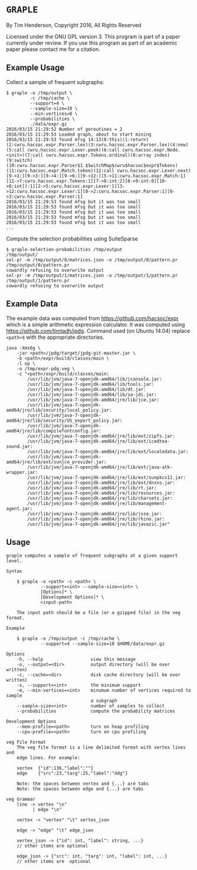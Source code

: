 # `GRAPLE`

By Tim Henderson, Copyright 2016, All Rights Reserved

Licensed under the GNU GPL version 3. This program is part of a paper
currently under review. If you use this program as part of an academic paper
please contact me for a citation.

## Example Usage

Collect a sample of frequent subgraphs:

    $ graple -o /tmp/output \
             -c /tmp/cache \
             --support=4 \
             --sample-size=10 \
             --min-vertices=8 \
             --probabilities \
             ./data/expr.gz
    2016/03/15 21:29:52 Number of goroutines = 2
    2016/03/15 21:29:53 Loaded graph, about to start mining
    2016/03/15 21:29:53 found mfsg 14:13(0:this)(1:return)(2:cwru.hacsoc.expr.Parser.lex)(3:cwru.hacsoc.expr.Parser.lex)(4:new)(5:call cwru.hacsoc.expr.Lexer.peek)(6:call cwru.hacsoc.expr.Node.<init>)(7:call cwru.hacsoc.expr.Tokens.ordinal)(8:array index)(9:switch)(10:cwru.hacsoc.expr.Parser$1.$SwitchMap$cwru$hacsoc$expr$Tokens)(11:cwru.hacsoc.expr.Match.token)(12:call cwru.hacsoc.expr.Lexer.next)[9->1:][9->3:][9->4:][9->6:][9->12:][5->11:cwru.hacsoc.expr.Match:1][11->7:cwru.hacsoc.expr.Tokens:1][7->8:int:2][8->9:int:0][10->8:int[]:1][2->5:cwru.hacsoc.expr.Lexer:1][3->12:cwru.hacsoc.expr.Lexer:1][0->2:cwru.hacsoc.expr.Parser:1][0->3:cwru.hacsoc.expr.Parser:1]
    2016/03/15 21:29:53 found mfsg but it was too small
    2016/03/15 21:29:53 found mfsg but it was too small
    2016/03/15 21:29:53 found mfsg but it was too small
    2016/03/15 21:29:53 found mfsg but it was too small
    2016/03/15 21:29:53 found mfsg but it was too small
    ...

Compute the selection probabilities using SuiteSparse

    $ graple-selection-probabilities /tmp/output
    /tmp/output/
    sel-pr -m /tmp/output/0/matrices.json -o /tmp/output/0/pattern.pr
    /tmp/output/0/pattern.pr
    cowardly refusing to overwrite output
    sel-pr -m /tmp/output/1/matrices.json -o /tmp/output/1/pattern.pr
    /tmp/output/1/pattern.pr
    cowardly refusing to overwrite output


## Example Data

The example data was computed from <https://github.com/hacsoc/expr> which is a
simple arithmetic expression calculator. It was computed using
<https://github.com/timtadh/jpdg>. Command used (on Ubuntu 14.04) replace
`<path>`s with the appropriate directories.

```
java -Xmx6g \
    -jar <path>/jpdg/target/jpdg-git-master.jar \
    -b <path>/expr/build/classes/main \
    -l op \
    -o /tmp/expr-pdg.veg \
    -c "<path>/expr/build/classes/main:
        /usr/lib/jvm/java-7-openjdk-amd64/lib/jconsole.jar:
        /usr/lib/jvm/java-7-openjdk-amd64/lib/tools.jar:
        /usr/lib/jvm/java-7-openjdk-amd64/lib/dt.jar:
        /usr/lib/jvm/java-7-openjdk-amd64/lib/sa-jdi.jar:
        /usr/lib/jvm/java-7-openjdk-amd64/jre/lib/jce.jar:
        /usr/lib/jvm/java-7-openjdk-amd64/jre/lib/security/local_policy.jar:
        /usr/lib/jvm/java-7-openjdk-amd64/jre/lib/security/US_export_policy.jar:
        /usr/lib/jvm/java-7-openjdk-amd64/jre/lib/compilefontconfig.jar:
        /usr/lib/jvm/java-7-openjdk-amd64/jre/lib/ext/zipfs.jar:
        /usr/lib/jvm/java-7-openjdk-amd64/jre/lib/ext/icedtea-sound.jar:
        /usr/lib/jvm/java-7-openjdk-amd64/jre/lib/ext/localedata.jar:
        /usr/lib/jvm/java-7-openjdk-amd64/jre/lib/ext/sunjce_provider.jar:
        /usr/lib/jvm/java-7-openjdk-amd64/jre/lib/ext/java-atk-wrapper.jar:
        /usr/lib/jvm/java-7-openjdk-amd64/jre/lib/ext/sunpkcs11.jar:
        /usr/lib/jvm/java-7-openjdk-amd64/jre/lib/ext/dnsns.jar:
        /usr/lib/jvm/java-7-openjdk-amd64/jre/lib/rt.jar:
        /usr/lib/jvm/java-7-openjdk-amd64/jre/lib/resources.jar:
        /usr/lib/jvm/java-7-openjdk-amd64/jre/lib/charsets.jar:
        /usr/lib/jvm/java-7-openjdk-amd64/jre/lib/management-agent.jar:
        /usr/lib/jvm/java-7-openjdk-amd64/jre/lib/jsse.jar:
        /usr/lib/jvm/java-7-openjdk-amd64/jre/lib/rhino.jar:
        /usr/lib/jvm/java-7-openjdk-amd64/jre/lib/javazic.jar"
```


## Usage

```
graple computes a sample of frequent subgraphs at a given support level.

Syntax

    $ graple -o <path> -c <path> \
             --support=<int> --sample-size=<int> \
             [Options]* \
             [Development Options]* \
             <input-path>

    The input path should be a file (or a gzipped file) in the veg format.

Example

    $ graple -o /tmp/output -c /tmp/cache \
             --support=4 --sample-size=10 $HOME/data/expr.gz

Options
    -h, --help                  view this message
    -o, --output=<dir>          output directory (will be over written)
    -c, --cache=<dir>           disk cache directory (will be over written)
    -s, --support=<int>         the minimum support
    -m, --min-vertices=<int>    minumum number of vertices required to sample
                                a subgraph
    --sample-size=<int>         number of samples to collect
    --probabilities             compute the probability matrices

Development Options
    --mem-profile=<path>        turn on heap profiling
    --cpu-profile=<path>        turn on cpu profiling

veg File Format
    The veg file format is a line delimited format with vertex lines and
    edge lines. For example:

    vertex	{"id":136,"label":""}
    edge	{"src":23,"targ":25,"label":"ddg"}

    Note: the spaces between vertex and {...} are tabs
    Note: the spaces between edge and {...} are tabs

veg Grammar
    line -> vertex "\n"
          | edge "\n"

    vertex -> "vertex" "\t" vertex_json

    edge -> "edge" "\t" edge_json

    vertex_json -> {"id": int, "label": string, ...}
    // other items are optional

    edge_json -> {"src": int, "targ": int, "label": int, ...}
    // other items are  optional
```
